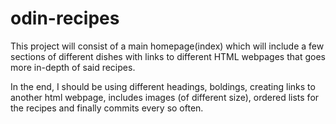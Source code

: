 # odin-recipes

This project will consist of a main homepage(index) which will include a few sections of different dishes with links to different HTML webpages that goes more in-depth of said recipes.

In the end, I should be using different headings, boldings, creating links to another html webpage, includes images (of different size), ordered lists for the recipes and finally commits every so often.